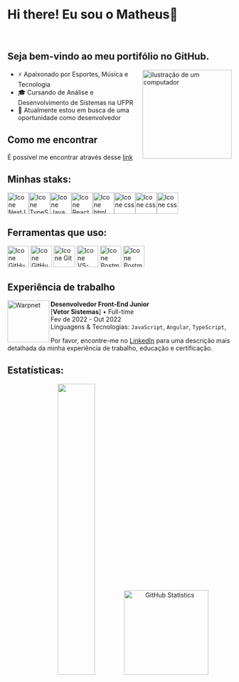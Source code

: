 <h1> Hi there! Eu sou o Matheus👋 </h1><br>

## Seja bem-vindo ao meu portifólio no GitHub. 
<img src="https://raw.githubusercontent.com/MicaelliMedeiros/micaellimedeiros/master/image/computer-illustration.png" alt="ilustração de um computador" min-width="200px" max-width="200px" width="200px" align="right">

- ⚡ Apaixonado por Esportes, Música e Tecnologia
- 🎓 Cursando de Análise e Desenvolvimento de Sistemas na UFPR
- 🏦 Atualmente estou em busca de uma oportunidade como desenvolvedor

<h2 align='left'>Como me encontrar</h2> 

É possível me encontrar através desse [link](https://matheuskerscher.github.io/links/)


## Minhas staks:
<div style="display:flex">
  <img height="48px" width="48px" alt="Icone NestJS" src="https://skillicons.dev/icons?i=angular"/>
  <img height="48px" width="48px" alt="Icone TypeScript" src="https://skillicons.dev/icons?i=ts"/>
  <img height="48px" width="48px" alt="Icone Java Script" src="https://skillicons.dev/icons?i=js"/>
    <img height="48px" width="48px" alt="Icone React" src="https://skillicons.dev/icons?i=bootstrap"/>
  <img height="48px" width="48px" alt="Icone html" src="https://skillicons.dev/icons?i=html"/>
  <img height="48px" width="48px" alt="Icone css" src="https://skillicons.dev/icons?i=css"/>
  <img height="48px" width="48px" alt="Icone css" src="https://skillicons.dev/icons?i=java"/>
   <img height="48px" width="48px" alt="Icone css" src="https://skillicons.dev/icons?i=mysql"/>
</div>

## Ferramentas que uso:
[<img height="48px" width="48px" alt="Icone GitHub" src="https://skillicons.dev/icons?i=github"/>](https://github.com/)
[<img height="48px" width="48px" alt="Icone GitHub" src="https://skillicons.dev/icons?i=gitlab"/>](https://gitlab.com/)
[<img height="48px" width="48px" alt="Icone Git" src="https://skillicons.dev/icons?i=git"/>](https://git-scm.com)
[<img height="48px" width="48px" alt="Icone VS-Code" src="https://skillicons.dev/icons?i=vscode"/>](https://code.visualstudio.com)
[<img height="48px" width="48px" alt="Icone Postman" src="https://skillicons.dev/icons?i=postman"/>](https://www.postman.com)
[<img height="48px" width="48px" alt="Icone Postman" src="https://skillicons.dev/icons?i=idea"/>](https://www.jetbrains.com/pt-br/idea/)

## Experiência de trabalho

<img align="left" height="94px" width="94px" alt="Warpnet" src="https://vetorsistemas.com.br/assets/img/logo-vetor-site.svg"/>

**Desenvolvedor Front-End Junior** \
[**Vetor Sistemas**] • Full-time \
Fev de 2022 - Out 2022 \
Linguagens & Tecnologias: `JavaScript`, `Angular`, `TypeScript`,
<br/>

Por favor, encontre-me no [LinkedIn](https://www.linkedin.com/in/matheus-kerscher/) para uma descrição mais detalhada da minha experiência de trabalho, educação e certificação.

## Estatísticas:
<div align="center">
  <img width="41%" src="https://github-readme-stats.vercel.app/api/top-langs/?username=MatheusKerscher&layout=compact&langs_count=7&theme=tokyonight"/>
  <img height="190px" alt="GitHub Statistics" src="http://github-readme-streak-stats.herokuapp.com/?user=MatheusKerscher&amp;theme=tokyonight"/>
</div>
